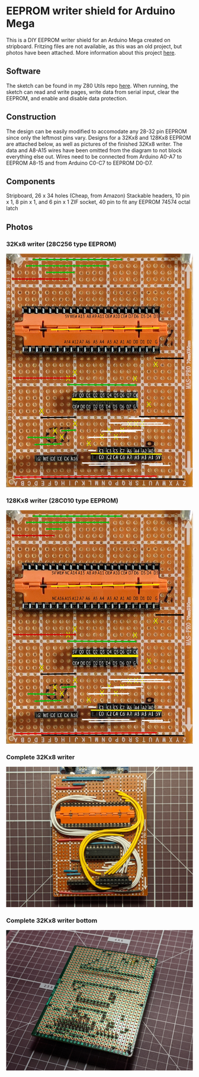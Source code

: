 # EEPROM writer shield for Arduino Mega
This is a DIY EEPROM writer shield for an Arduino Mega created on stripboard. 
Fritzing files are not available, as this was an old project, but photos have been attached. 
More information about this project [here](https://thavelka.io/2020/07/eeprom-writer-arduino/).

## Software
The sketch can be found in my Z80 Utils repo [here](https://github.com/thavelka/Z80Utils/blob/master/eeprom_util/).
When running, the sketch can read and write pages, write data from serial input, clear the EEPROM, and enable and disable data protection.

## Construction
The design can be easily modified to accomodate any 28-32 pin EEPROM since only the leftmost pins vary. 
Designs for a 32Kx8 and 128Kx8 EEPROM are attached below, as well as pictures of the finished 32Kx8 writer.
The data and A8-A15 wires have been omitted from the diagram to not block everything else out. Wires need to be connected from Arduino A0-A7 to EEPROM A8-15 and from Arduino C0-C7 to EEPROM D0-D7.

## Components
Stripboard, 26 x 34 holes (Cheap, from Amazon)
Stackable headers, 10 pin x 1, 8 pin x 1, and 6 pin x 1
ZIF socket, 40 pin to fit any EEPROM
74574 octal latch

## Photos
### 32Kx8 writer (28C256 type EEPROM)
![32Kx8 writer](https://github.com/thavelka/Z80Boards/blob/master/eeprom_writer/eeprom_writer_32k.jpg)

### 128Kx8 writer (28C010 type EEPROM)
![128Kx8 writer](https://github.com/thavelka/Z80Boards/blob/master/eeprom_writer/eeprom_writer_128k.jpg)

### Complete 32Kx8 writer
![32Kx8 top](https://github.com/thavelka/Z80Boards/blob/master/eeprom_writer/complete32k.jpg)

### Complete 32Kx8 writer bottom
![32Kx8 bottom](https://github.com/thavelka/Z80Boards/blob/master/eeprom_writer/complete32kbottom.jpg)
